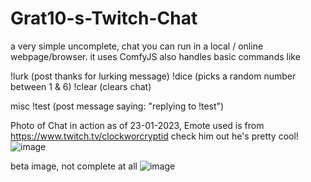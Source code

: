 # Grat10-s-Twitch-Chat
a very simple uncomplete, chat you can run in a local / online webpage/browser. it uses ComfyJS
also handles basic commands like

!lurk (post thanks for lurking message)
!dice (picks a random number between 1 & 6)
!clear (clears chat)

misc
!test (post message saying: "replying to !test")

Photo of Chat in action as of 23-01-2023, Emote used is from https://www.twitch.tv/clockworcryptid check him out he's pretty cool!
![image](https://user-images.githubusercontent.com/109081987/214049913-edaadc4f-34f8-4990-9ed6-7c5c93cfb73d.png)















beta image, not complete at all
![image](https://user-images.githubusercontent.com/109081987/210777951-cb47cabf-0dde-4ade-b49d-596bfb47c2d4.png)
